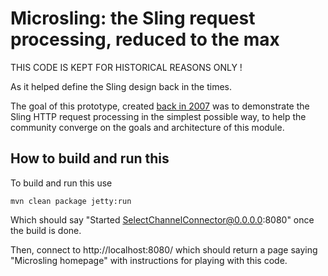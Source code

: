# Microsling: the Sling request processing, reduced to the max

THIS CODE IS KEPT FOR HISTORICAL REASONS ONLY !

As it helped define the Sling design back in the times.

The goal of this prototype, created
[back in 2007](https://grep.codeconsult.ch/2007/10/12/microsling-yet-another-cool-web-applications-framework/)
was to demonstrate the Sling HTTP request processing in the simplest possible way, to help the
community converge on the goals and architecture of this 
module.

## How to build and run this

To build and run this use

    mvn clean package jetty:run
  
Which should say "Started SelectChannelConnector@0.0.0.0:8080" once
the build is done.  
  
Then, connect to http://localhost:8080/ which should return a page
saying "Microsling homepage" with instructions for playing with
this code.
